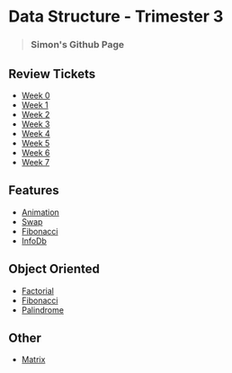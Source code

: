 

# Data Structure - Trimester 3

> ### Simon's Github Page
<!-- <a href = "SimonBrunzell/Assignment.html">HTML</a> -->

<!-- # Week 0
- [Notes](https://github.com/SimonBrunzell/dataStructTri3/wiki/Test-Prep-Study)
- [Create Task](https://github.com/SimonBrunzell/dataStructTri3/wiki/Create-Task)
- [Code](https://github.com/SimonBrunzell/dataStructTri3/wiki/Data-Structure-Projects)
# Organized File -->

## Review Tickets
- [Week 0](https://github.com/SimonBrunzell/dataStructTri3/issues/1)
- [Week 1](https://github.com/SimonBrunzell/dataStructTri3/issues/2)
- [Week 2](https://github.com/SimonBrunzell/dataStructTri3/issues/4)
- [Week 3](https://github.com/SimonBrunzell/dataStructTri3/issues/5)
- [Week 4](https://github.com/SimonBrunzell/dataStructTri3/issues/6)
- [Week 5]()
- [Week 6](https://github.com/SimonBrunzell/dataStructTri3/issues/8)
- [Week 7](https://github.com/SimonBrunzell/dataStructTri3/issues/9)

## Features
- [Animation](https://github.com/SimonBrunzell/dataStructTri3/blob/main/Week_0/animated_fish.py)
- [Swap](https://github.com/SimonBrunzell/dataStructTri3/blob/main/Week_0/swap.py)
- [Fibonacci](https://github.com/SimonBrunzell/dataStructTri3/blob/main/Week_1/fibonacci.py)
- [InfoDb](https://github.com/SimonBrunzell/dataStructTri3/blob/main/Week_1/info_db.py)

## Object Oriented 
- [Factorial](https://github.com/SimonBrunzell/dataStructTri3/blob/main/Week_2/Factorial_Function_with_classes.py)
- [Fibonacci](https://github.com/SimonBrunzell/dataStructTri3/blob/main/Week_2/Fibonacci_done_with_classes.py)
- [Palindrome](https://github.com/SimonBrunzell/dataStructTri3/blob/main/Week_2/Palindrome_Function_with_Classes.py)

## Other
- [Matrix](https://github.com/SimonBrunzell/dataStructTri3/blob/main/Week_0/matrix.py)




